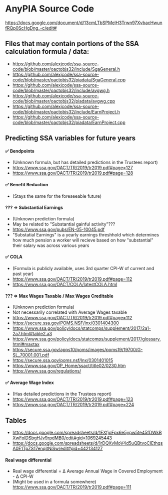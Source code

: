 # AnyPIA Source Code
https://docs.google.com/document/d/13cmLTbSPMelH3Trwn97XvbacHwunfRQp0ScHgDng_-c/edit#

## Files that may contain portions of the SSA calculation formula / data:
- https://github.com/alexjcode/ssa-source-code/blob/master/oactobjs32/include/SgaGeneral.h
- https://github.com/alexjcode/ssa-source-code/blob/master/oactobjs32/piadata/SgaGeneral.cpp
- https://github.com/alexjcode/ssa-source-code/blob/master/oactobjs32/include/avgwg.h
- https://github.com/alexjcode/ssa-source-code/blob/master/oactobjs32/piadata/avgwg.cpp
- https://github.com/alexjcode/ssa-source-code/blob/master/oactobjs32/include/EarnProject.h
- https://github.com/alexjcode/ssa-source-code/blob/master/oactobjs32/piadata/EarnProject.cpp

## Predicting SSA variables for future years

#### ✅ Bendpoints
- (Unknown formula, but has detailed predictions in the Trustees report)
- https://www.ssa.gov/OACT/TR/2019/tr2019.pdf#page=127
- https://www.ssa.gov/OACT/TR/2019/tr2019.pdf#page=128

#### ✅ Benefit Reduction
- (Stays the same for the foreseeable future)

#### ??? => Substantial Earnings
- (Unknown prediction formula)
- May be related to "Substantial gainful activity"???
- https://www.ssa.gov/pubs/EN-05-10045.pdf
- "Substatial Earnings" is a yearly earnings threshhold which determines how much pension a worker will recieve based on how "substantial" their salary was across various years

#### ✅ COLA
- (Formula is publicly available, uses 3rd quarter CPI-W of current and past year)
- https://www.ssa.gov/OACT/TR/2019/tr2019.pdf#page=112
- https://www.ssa.gov/OACT/COLA/latestCOLA.html

#### ??? => Max Wages Taxable / Max Wages Creditable
- (Unknown prediction formula)
- Not necessarily correlated with Average Wages taxable
- https://www.ssa.gov/OACT/TR/2019/tr2019.pdf#page=112
- https://secure.ssa.gov/POMS.NSF/lnx/0301404300
- https://www.ssa.gov/policy/docs/statcomps/supplement/2017/2a1-2a7.html#table2.a3
- https://www.ssa.gov/policy/docs/statcomps/supplement/2017/glossary.html#maxtax
- https://secure.ssa.gov/apps10/poms/images/poms19/19700/G-SL_70001.001.pdf
- https://secure.ssa.gov/poms.nsf/lnx/0301401015
- https://www.ssa.gov/OP_Home/ssact/title02/0230.htm
- https://www.ssa.gov/regulations/

#### ✅ Average Wage Index
- (Has detailed predictions in the Trustees report)
- https://www.ssa.gov/OACT/TR/2019/tr2019.pdf#page=123
- https://www.ssa.gov/OACT/TR/2019/tr2019.pdf#page=224

## Tables
- https://docs.google.com/spreadsheets/d/1EXfjoFpx6e5ypw5te45fDWkBXwFolDSbgHJv9rpdMB0/edit#gid=1069245443
- https://docs.google.com/spreadsheets/d/1rDQXvMoV4d5uQBtvoCIEthqsA0E1TpZS17enqitNiSw/edit#gid=442134127

#### Real wage differential
- Real wage differential = Δ Average Annual Wage in Covered Employment - Δ CPI-W
- (Might be used in a formula somewhere)
https://www.ssa.gov/OACT/TR/2019/tr2019.pdf#page=111
